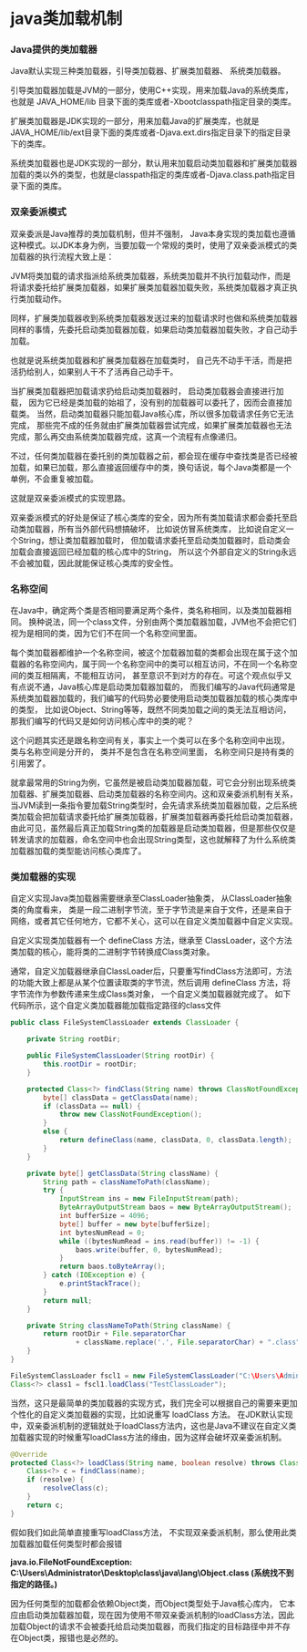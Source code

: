 # java类加载机制

### Java提供的类加载器

Java默认实现三种类加载器，引导类加载器、扩展类加载器、 系统类加载器。

引导类加载器加载是JVM的一部分，使用C++实现，用来加载Java的系统类库，也就是  JAVA_HOME/lib 目录下面的类库或者-Xbootclasspath指定目录的类库。 

扩展类加载器是JDK实现的一部分，用来加载Java的扩展类库，也就是JAVA_HOME/lib/ext目录下面的类库或者-Djava.ext.dirs指定目录下的指定目录下的类库。

系统类加载器也是JDK实现的一部分，默认用来加载启动类加载器和扩展类加载器加载的类以外的类型，也就是classpath指定的类库或者-Djava.class.path指定目录下面的类库。

### 双亲委派模式

双亲委派是Java推荐的类加载机制，但并不强制， Java本身实现的类加载也遵循这种模式。以JDK本身为例，当要加载一个常规的类时，使用了双亲委派模式的类加载器的执行流程大致上是：

JVM将类加载的请求指派给系统类加载器，系统类加载并不执行加载动作，而是将请求委托给扩展类加载器，如果扩展类加载器加载失败，系统类加载器才真正执行类加载动作。 

同样，扩展类加载器收到系统类加载器发送过来的加载请求时也做和系统类加载器同样的事情，先委托启动类加载器加载，如果启动类加载器加载失败，才自己动手加载。

也就是说系统类加载器和扩展类加载器在加载类时， 自己先不动手干活，而是把活扔给别人，如果别人干不了活再自己动手干。 

当扩展类加载器把加载请求扔给启动类加载器时， 启动类加载器会直接进行加载， 因为它已经是类加载的始祖了，没有别的加载器可以委托了，因而会直接加载类。 当然，启动类加载器只能加载Java核心库，所以很多加载请求任务它无法完成， 那些完不成的任务就由扩展类加载器尝试完成，如果扩展类加载器也无法完成，那么再交由系统类加载器完成，这真一个流程有点像递归。 

不过，任何类加载器在委托别的类加载器之前，都会现在缓存中查找类是否已经被加载，如果已加载，那么直接返回缓存中的类，换句话说，每个Java类都是一个单例，不会重复被加载。 

这就是双亲委派模式的实现思路。 

双亲委派模式的好处是保证了核心类库的安全，因为所有类加载请求都会委托至启动类加载器，所有当外部代码想搞破坏， 比如说仿冒系统类库， 比如说自定义一个String，想让类加载器加载时， 但加载请求委托至启动类加载器时，启动类会加载会直接返回已经加载的核心库中的String， 所以这个外部自定义的String永远不会被加载，因此就能保证核心类库的安全性。

### 名称空间

在Java中，确定两个类是否相同要满足两个条件，类名称相同，以及类加载器相同。 换种说法，同一个class文件，分别由两个类加载器加载，JVM也不会把它们视为是相同的类，因为它们不在同一个名称空间里面。

每个类加载器都维护一个名称空间，被这个加载器加载的类都会出现在属于这个加载器的名称空间内，属于同一个名称空间中的类可以相互访问，不在同一个名称空间的类互相隔离，不能相互访问， 甚至意识不到对方的存在。可这个观点似乎又有点说不通，Java核心库是启动类加载器加载的， 而我们编写的Java代码通常是系统类加载器加载的，我们编写的代码势必要使用启动类加载器加载的核心类库中的类型， 比如说Object、String等等，既然不同类加载之间的类无法互相访问，那我们编写的代码又是如何访问核心库中的类的呢？  

这个问题其实还是跟名称空间有关，事实上一个类可以在多个名称空间中出现， 类与名称空间是分开的， 类并不是包含在名称空间里面， 名称空间只是持有类的引用罢了。 

就拿最常用的String为例，它虽然是被启动类加载器加载，可它会分别出现系统类加载器、扩展类加载器、启动类加载器的名称空间内。这和双亲委派机制有关系，当JVM读到一条指令要加载String类型时，会先请求系统类加载器加载，之后系统类加载会把加载请求委托给扩展类加载器，扩展类加载器再委托给启动类加载器，由此可见，虽然最后真正加载String类的加载器是启动类加载器，但是那些仅仅是转发请求的加载器，命名空间中也会出现String类型，这也就解释了为什么系统类加载器加载的类型能访问核心类库了。  

### 类加载器的实现

自定义实现Java类加载器需要继承至ClassLoader抽象类， 从ClassLoader抽象类的角度看来， 类是一段二进制字节流，至于字节流是来自于文件，还是来自于网络，或者其它任何地方，它都不关心，这可以在自定义类加载器中自定义实现。 

自定义实现类加载器有一个 defineClass 方法，继承至 ClassLoader，这个方法类加载的核心，能将类的二进制字节转换成Class类对象。 

通常，自定义加载器继承自ClassLoader后，只要重写findClass方法即可，方法的功能大致上都是从某个位置读取类的字节流，然后调用 defineClass  方法，将字节流作为参数传递来生成Class类对象， 一个自定义类加载器就完成了。 如下代码所示，这个自定义类加载器能加载指定路径的class文件

```java
public class FileSystemClassLoader extends ClassLoader {

    private String rootDir;

    public FileSystemClassLoader(String rootDir) {
        this.rootDir = rootDir;
    }

    protected Class<?> findClass(String name) throws ClassNotFoundException {
        byte[] classData = getClassData(name);
        if (classData == null) {
            throw new ClassNotFoundException();
        }
        else {
            return defineClass(name, classData, 0, classData.length);
        }
    }

    private byte[] getClassData(String className) {
        String path = classNameToPath(className);
        try {
            InputStream ins = new FileInputStream(path);
            ByteArrayOutputStream baos = new ByteArrayOutputStream();
            int bufferSize = 4096;
            byte[] buffer = new byte[bufferSize];
            int bytesNumRead = 0;
            while ((bytesNumRead = ins.read(buffer)) != -1) {
                baos.write(buffer, 0, bytesNumRead);
            }
            return baos.toByteArray();
        } catch (IOException e) {
            e.printStackTrace();
        }
        return null;
    }

    private String classNameToPath(String className) {
        return rootDir + File.separatorChar
                + className.replace('.', File.separatorChar) + ".class";
    }
}
```


```java 
FileSystemClassLoader fscl1 = new FileSystemClassLoader("C:\Users\Administrator\Desktop\class");
Class<?> class1 = fscl1.loadClass("TestClassLoader");
```

当然，这只是最简单的类加载器的实现方式，我们完全可以根据自己的需要来更加个性化的自定义类加载器的实现，比如说重写 loadClass  方法。 在JDK默认实现中，双亲委派机制的逻辑就处于loadClass方法内，这也是Java不建议在自定义类加载器实现的时候重写loadClass方法的缘由，因为这样会破坏双亲委派机制。 

```java
@Override
protected Class<?> loadClass(String name, boolean resolve) throws ClassNotFoundException {
    Class<?> c = findClass(name);
    if (resolve) {
        resolveClass(c);
    }
    return c;
}
```

假如我们如此简单直接重写loadClass方法， 不实现双亲委派机制，那么使用此类加载器加载任何类型时都会报错

**java.io.FileNotFoundException: C:\Users\Administrator\Desktop\class\java\lang\Object.class (系统找不到指定的路径。)**

因为任何类型的加载都会依赖Object类，而Object类型处于Java核心库内， 它本应由启动类加载器加载，现在因为使用不带双亲委派机制的loadClass方法，因此加载Object的请求不会被委托给启动类加载器，而我们指定的目标路径中并不存在Object类，报错也是必然的。






  



